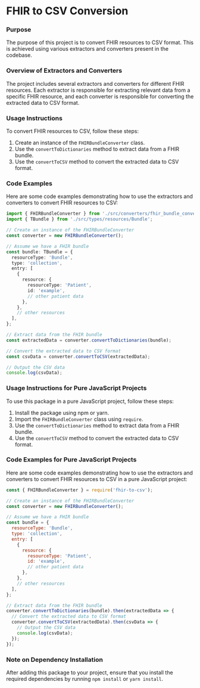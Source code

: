 # FHIR to CSV Conversion

### Purpose

The purpose of this project is to convert FHIR resources to CSV format. This is achieved using various extractors and converters present in the codebase.

### Overview of Extractors and Converters

The project includes several extractors and converters for different FHIR resources. Each extractor is responsible for extracting relevant data from a specific FHIR resource, and each converter is responsible for converting the extracted data to CSV format.

### Usage Instructions

To convert FHIR resources to CSV, follow these steps:

1. Create an instance of the `FHIRBundleConverter` class.
2. Use the `convertToDictionaries` method to extract data from a FHIR bundle.
3. Use the `convertToCSV` method to convert the extracted data to CSV format.

### Code Examples

Here are some code examples demonstrating how to use the extractors and converters to convert FHIR resources to CSV:

```ts
import { FHIRBundleConverter } from './src/converters/fhir_bundle_converter';
import { TBundle } from './src/types/resources/Bundle';

// Create an instance of the FHIRBundleConverter
const converter = new FHIRBundleConverter();

// Assume we have a FHIR bundle
const bundle: TBundle = {
  resourceType: 'Bundle',
  type: 'collection',
  entry: [
    {
      resource: {
        resourceType: 'Patient',
        id: 'example',
        // other patient data
      },
    },
    // other resources
  ],
};

// Extract data from the FHIR bundle
const extractedData = converter.convertToDictionaries(bundle);

// Convert the extracted data to CSV format
const csvData = converter.convertToCSV(extractedData);

// Output the CSV data
console.log(csvData);
```

### Usage Instructions for Pure JavaScript Projects

To use this package in a pure JavaScript project, follow these steps:

1. Install the package using npm or yarn.
2. Import the `FHIRBundleConverter` class using `require`.
3. Use the `convertToDictionaries` method to extract data from a FHIR bundle.
4. Use the `convertToCSV` method to convert the extracted data to CSV format.

### Code Examples for Pure JavaScript Projects

Here are some code examples demonstrating how to use the extractors and converters to convert FHIR resources to CSV in a pure JavaScript project:

```js
const { FHIRBundleConverter } = require('fhir-to-csv');

// Create an instance of the FHIRBundleConverter
const converter = new FHIRBundleConverter();

// Assume we have a FHIR bundle
const bundle = {
  resourceType: 'Bundle',
  type: 'collection',
  entry: [
    {
      resource: {
        resourceType: 'Patient',
        id: 'example',
        // other patient data
      },
    },
    // other resources
  ],
};

// Extract data from the FHIR bundle
converter.convertToDictionaries(bundle).then(extractedData => {
  // Convert the extracted data to CSV format
  converter.convertToCSV(extractedData).then(csvData => {
    // Output the CSV data
    console.log(csvData);
  });
});
```

### Note on Dependency Installation

After adding this package to your project, ensure that you install the required dependencies by running `npm install` or `yarn install`.
